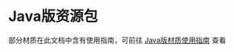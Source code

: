 # Java版资源包

部分材质在此文档中含有使用指南，可前往 [Java版材质使用指南](../instructions/java_resourcepacks/) 查看

<SubmitWork :work_type="'java_resourcepack'" :label_name="'Java ResourcePack'"></SubmitWork>

<WorkTable :work_type="'java_resourcepack'"></WorkTable>
